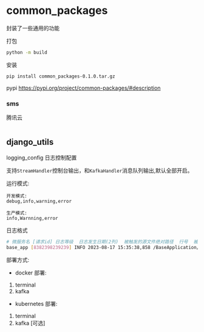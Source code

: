 # common_packages
封装了一些通用的功能

打包
```bash
python -m build
```
安装
```bash
pip install common_packages-0.1.0.tar.gz
```
pypi
https://pypi.org/project/common-packages/#description

### sms
腾讯云
```python

```

## django_utils
logging_config 日志控制配置

支持`StreamHandler`控制台输出，和`KafkaHandler`消息队列输出,默认全部开启。

运行模式:
```
开发模式:
debug,info,warning,error

生产模式:
info,Warnning,error
```

日志格式
```bash
# 微服务名 [请求id] 日志等级  日志发生日期(2列)  被触发的源文件绝对路径  行号  被调用的函数或方法名  自定义消息(多列)
base_app [8382398239239] INFO 2023-08-17 15:35:38,858 /BaseApplication/user/serializers.py 200 validate The login user name or password is incorrect
```


部署方式:
- docker 部署:
1. terminal
2. kafka

- kubernetes 部署:
1. terminal
2. kafka [可选]
